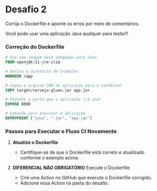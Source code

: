 # Desafio 2

Corrija o Dockerfile e aponte os erros por meio de comentários.

Você pode usar uma aplicação Java qualquer para testar!! 

### Correção do Dockerfile

```dockerfile
# Use uma imagem base adequada para Java
FROM openjdk:11-jre-slim

# Defina o diretório de trabalho
WORKDIR /app

# Copie o arquivo JAR da aplicação para o contêiner
COPY target/cerveja-gluon.jar app.jar

# Exponha a porta que a aplicação irá usar
EXPOSE 8080

# Comando para executar a aplicação
ENTRYPOINT ["java", "-jar", "app.jar"]
```

### Passos para Executar o Fluxo CI Novamente

1. **Atualize o Dockerfile**
   - Certifique-se de que o Dockerfile está correto e atualizado conforme o exemplo acima.

2. **DIFERENCIAL NÃO OBRIGATÓRIO** Execute o Dockerfile
   - Crie uma Action no GitHub que execute o Dockerfile corrigido.
   - Adicione essa Action na pasta do desafio.
